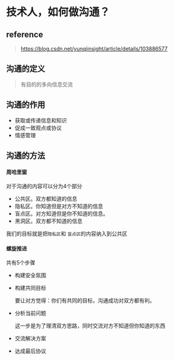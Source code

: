 # 技术人，如何做沟通？

## reference

> https://blog.csdn.net/yunqiinsight/article/details/103886577

## 沟通的定义

> 有目的的多向信息交流

## 沟通的作用

- 获取或传递信息和知识
- 促成一致观点或协议
- 情感管理

## 沟通的方法

#### 周哈里窗

对于沟通的内容可以分为4个部分

- 公共区。双方都知道的信息
- 隐私区。你知道但是对方不知道的信息
- 盲点区。对方知道但是你不知道的信息。
- 黑洞区。双方都不知道的信息

我们的目标就是把`隐私区`和 `盲点区`的内容纳入到公共区

#### 螺旋推进

共有5个步骤

- 构建安全氛围

- 构建共同目标

  要让对方觉得：你们有共同的目标，沟通成功对双方都有利。

- 分析当前问题

  这一步是为了理清双方思路，同时交流对方不知道但你知道的东西

- 交流解决方案

- 达成最后协议